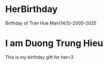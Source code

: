 # HerBirthday
Birthday of Tran Hue Man(14/5)-2005-2025
# I am Duong Trung Hieu
This is my birthday gift for her<3
